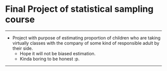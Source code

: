 <h1> Final Project of statistical sampling course </h1>
<hr>
<ul>
    <li> Project with purpose of estimating proportion of children who are taking virtually classes with the company of some kind of responsible adult by their side.
    <ul>    
        <li> Hope it will not be biased estimation.
        <li> Kinda boring to be honest :p.
    </ul>
</ul>
<hr>
